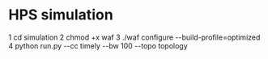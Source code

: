 # HPS simulation
1 cd simulation
2 chmod +x waf
3 ./waf configure --build-profile=optimized
4 python run.py --cc timely --bw 100 --topo topology
